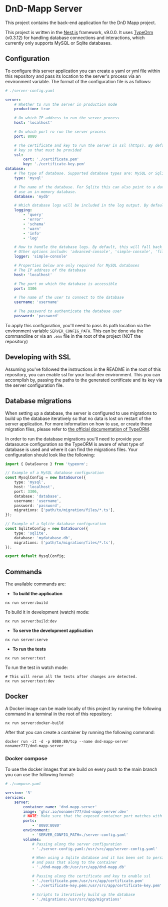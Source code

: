 # DnD-Mapp Server

This project contains the back-end application for the DnD Mapp project.

This project is written in the [Nest.js](https://nestjs.com) framework, v9.0.0.
It uses [TypeOrm](https://typeorm.io/) (v0.3.12) for handling database connections and interactions, which currently
only supports MySQL or Sqlite databases.

## Configuration

To configure this server application you can create a yaml or yml file within this repository and pass its location to
the server's process via an environment variable. The format of the configuration file is as follows:

```yaml
# ./server-config.yaml

server:
    # Whether to run the server in production mode
    production: true

    # On which IP address to run the server process
    host: 'localhost'

    # On which port ro run the server process
    port: 8080

    # The certificate and key to run the server in ssl (https). By default, the server doesn't come with a certificate and
    # key so that must be provided
    ssl:
        cert: './certificate.pem'
        key: './certificate-key.pem'
database:
    # The type of database. Supported database types are: MySQL or Sqlite. By default, the server will use an in-memory Sqlite database
    type: 'mysql'

    # The name of the database. For Sqlite this can also point to a database file (eg. "mydb.db") or use ":memory:" to run
    # use an in-memory database.
    database: 'mydb'

    # Which database logs will be included in the log output. By default, it will include the 'info', 'error', and 'warn' logs
    logging:
        - 'query'
        - 'error'
        - 'schema'
        - 'warn'
        - 'info'
        - 'log'

    # How to handle the database logs. By default, this will fall back to the default set by TypeOrm, which is 'advanced-console'
    # Other options include: 'advanced-console', 'simple-console', 'file', or 'debug'
    logger: 'simple-console'

    # Properties below are only required for MySQL databases
    # The IP address of the database
    host: 'localhost'

    # The port on which the database is accessible
    port: 3306

    # The name of the user to connect to the database
    username: 'username'

    # The password to authenticate the database user
    password: 'password'
```

To apply this configuration, you'll need to pass its path location via the environment variable `SERVER_CONFIG_PATH`.
This can be done via the commandline or via an `.env` file in the root of the project (NOT the repository)

## Developing with SSL

Assuming you've followed the instructions in the README in the root of this repository, you can enable ssl for your local
dev environment. This you can accomplish by, passing the paths to the generated certificate and its key via the server
configuration file.

## Database migrations

When setting up a database, the server is configured to use migrations to build up the database iteratively so that no
data is lost on restart of the server application. For more information on how to use, or create these migration
files, please refer to [the official documentation of TypeORM](https://typeorm.io/migrations).

In order to run the database migrations you'll need to provide your datasource configuration so the TypeORM is aware of
what type of database is used and where it can find the migrations files. Your configuration should look like the following:

```typescript
import { DataSource } from 'typeorm';

// Example of a MySQL database configuration
const MysqlConfig = new DataSource({
    type: 'mysql',
    host: 'localhost',
    port: 3306,
    database: 'database',
    username: 'username',
    password: 'password',
    migrations: ['path/to/migration/files/*.ts'],
});

// Example of a Sqlite database configuration
const SqliteConfig = new DataSource({
    type: 'sqlite',
    database: 'mydatabase.db',
    migrations: ['path/to/migration/files/*.ts'],
});

export default MysqlConfig;
```

## Commands

The available commands are:

-   **To build the application**

```shell
nx run server:build
```

To build it in development (watch) mode:

```shell
nx run server:build:dev
```

-   **To serve the development application**

```shell
nx run server:serve
```

-   **To run the tests**

```shell
nx run server:test
```

To run the test in watch mode:

```shell
# This will rerun all the tests after changes are detected.
nx run server:test:dev
```

## Docker

A Docker image can be made locally of this project by running the following command in a terminal in the root of this
repository:

```shell
nx run server:docker-build
```

After that you can create a container by running the following command:

```shell
docker run -it -d -p 8080:80/tcp --name dnd-mapp-server nonamer777/dnd-mapp-server
```

### Docker compose

To use the docker images that are build on every push to the main branch you can use the following format:

```yaml
# ./compose.yaml

version: '3'
services:
    server:
        container_name: 'dnd-mapp-server'
        image: 'ghcr.io/nonamer777/dnd-mapp-server:dev'
        # NOTE: Make sure that the exposed container port matches with the port on which the server is configured to run on
        ports:
            - '8080:8080'
        environment:
            - 'SERVER_CONFIG_PATH=./server-config.yaml'
        volumes:
            # Passing along the server configuration
            - './server-config.yaml:/usr/src/app/server-config.yaml'

            # When using a Sqlite database and it has been set to persist the data to a file. You must create a database file,
            # and pass that along to the container
            - './dnd-mapp.db:/usr/src/app/dnd-mapp.db'

            # Passing along the certificate and key to enable ssl
            - './certificate.pem:/usr/src/app/certificate.pem'
            - './certificate-key.pem:/usr/src/app/certificate-key.pem'

            # Scripts to iteratively build up the database
            - './migrations:/usr/src/app/migrations'
```
